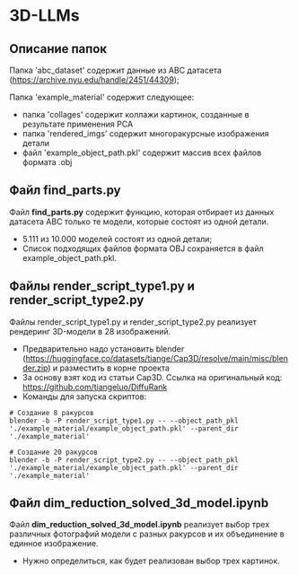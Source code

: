 # 3D-LLMs

## Описание папок
Папка 'abc_dataset' содержит данные из ABC датасета (https://archive.nyu.edu/handle/2451/44309);

Папка 'example_material' содержит следующее:
   - папка 'collages' содержит коллажи картинок, созданные в результате применения PCA
   - папка 'rendered_imgs' содержит многоракурсные изображения детали
   - файл 'example_object_path.pkl' содержит массив всех файлов формата .obj

## Файл find_parts.py

Файл **find_parts.py** содержит функцию, которая отбирает из данных датасета ABC только те модели, которые состоят из одной детали.
   - 5.111 из 10.000 моделей состоят из одной детали; 
   - Список подходящих файлов формата OBJ сохраняется в файл example_object_path.pkl.

## Файлы render_script_type1.py и render_script_type2.py

Файлы render_script_type1.py и render_script_type2.py реализует рендеринг 3D-модели в 28 изображений.
   - Предварительно надо установить blender (https://huggingface.co/datasets/tiange/Cap3D/resolve/main/misc/blender.zip) и разместить в корне проекта
   - За основу взят код из статьи Сap3D. Ссылка на оригинальный код: https://github.com/tiangeluo/DiffuRank
   - Команды для запуска скриптов:
```
# Создание 8 ракурсов
blender -b -P render_script_type1.py -- --object_path_pkl './example_material/example_object_path.pkl' --parent_dir './example_material'

# Создание 20 ракурсов
blender -b -P render_script_type2.py -- --object_path_pkl './example_material/example_object_path.pkl' --parent_dir './example_material'
```

## Файл dim_reduction_solved_3d_model.ipynb

Файл **dim_reduction_solved_3d_model.ipynb** реализует выбор трех различных фотографий модели с разных ракурсов и их объединение в единное изображение.
   - Нужно определиться, как будет реализован выбор трех картинок.
